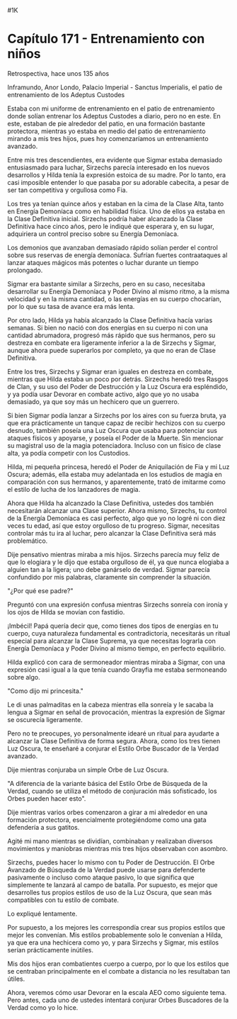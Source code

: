 
#1K 

# Capítulo 171 - Entrenamiento con niños


Retrospectiva, hace unos 135 años

Inframundo, Anor Londo, Palacio Imperial - Sanctus Imperialis, el patio de entrenamiento de los Adeptus Custodes

Estaba con mi uniforme de entrenamiento en el patio de entrenamiento donde solían entrenar los Adeptus Custodes a diario, pero no en este. En este, estaban de pie alrededor del patio, en una formación bastante protectora, mientras yo estaba en medio del patio de entrenamiento mirando a mis tres hijos, pues hoy comenzaríamos un entrenamiento avanzado.

Entre mis tres descendientes, era evidente que Sigmar estaba demasiado entusiasmado para luchar, Sirzechs parecía interesado en los nuevos desarrollos y Hilda tenía la expresión estoica de su madre. Por lo tanto, era casi imposible entender lo que pasaba por su adorable cabecita, a pesar de ser tan competitiva y orgullosa como Fia.

Los tres ya tenían quince años y estaban en la cima de la Clase Alta, tanto en Energía Demoníaca como en habilidad física. Uno de ellos ya estaba en la Clase Definitiva inicial. Sirzechs podría haber alcanzado la Clase Definitiva hace cinco años, pero le indiqué que esperara y, en su lugar, adquiriera un control preciso sobre su Energía Demoníaca.

Los demonios que avanzaban demasiado rápido solían perder el control sobre sus reservas de energía demoníaca. Sufrían fuertes contraataques al lanzar ataques mágicos más potentes o luchar durante un tiempo prolongado.

Sigmar era bastante similar a Sirzechs, pero en su caso, necesitaba desarrollar su Energía Demoníaca y Poder Divino al mismo ritmo, a la misma velocidad y en la misma cantidad, o las energías en su cuerpo chocarían, por lo que su tasa de avance era más lenta.

Por otro lado, Hilda ya había alcanzado la Clase Definitiva hacía varias semanas. Si bien no nació con dos energías en su cuerpo ni con una cantidad abrumadora, progresó más rápido que sus hermanos, pero su destreza en combate era ligeramente inferior a la de Sirzechs y Sigmar, aunque ahora puede superarlos por completo, ya que no eran de Clase Definitiva.

Entre los tres, Sirzechs y Sigmar eran iguales en destreza en combate, mientras que Hilda estaba un poco por detrás. Sirzechs heredó tres Rasgos de Clan, y su uso del Poder de Destrucción y la Luz Oscura era espléndido, y ya podía usar Devorar en combate activo, algo que yo no usaba demasiado, ya que soy más un hechicero que un guerrero.

Si bien Sigmar podía lanzar a Sirzechs por los aires con su fuerza bruta, ya que era prácticamente un tanque capaz de recibir hechizos con su cuerpo desnudo, también poseía una Luz Oscura que usaba para potenciar sus ataques físicos y apoyarse, y poseía el Poder de la Muerte. Sin mencionar su magistral uso de la magia potenciadora. Incluso con un físico de clase alta, ya podía competir con los Custodios.

Hilda, mi pequeña princesa, heredó el Poder de Aniquilación de Fia y mi Luz Oscura; además, ella estaba muy adelantada en los estudios de magia en comparación con sus hermanos, y aparentemente, trató de imitarme como el estilo de lucha de los lanzadores de magia.

Ahora que Hilda ha alcanzado la Clase Definitiva, ustedes dos también necesitarán alcanzar una Clase superior. Ahora mismo, Sirzechs, tu control de la Energía Demoníaca es casi perfecto, algo que yo no logré ni con diez veces tu edad, así que estoy orgulloso de tu progreso. Sigmar, necesitas controlar más tu ira al luchar, pero alcanzar la Clase Definitiva será más problemático.

Dije pensativo mientras miraba a mis hijos. Sirzechs parecía muy feliz de que lo elogiara y le dijo que estaba orgulloso de él, ya que nunca elogiaba a alguien tan a la ligera; uno debe ganárselo de verdad. Sigmar parecía confundido por mis palabras, claramente sin comprender la situación.

"¿Por qué ese padre?"

Preguntó con una expresión confusa mientras Sirzechs sonreía con ironía y los ojos de Hilda se movían con fastidio.

¡Imbécil! Papá quería decir que, como tienes dos tipos de energías en tu cuerpo, cuya naturaleza fundamental es contradictoria, necesitarás un ritual especial para alcanzar la Clase Suprema, ya que necesitas lograrla con Energía Demoníaca y Poder Divino al mismo tiempo, en perfecto equilibrio.

Hilda explicó con cara de sermoneador mientras miraba a Sigmar, con una expresión casi igual a la que tenía cuando Grayfia me estaba sermoneando sobre algo.

"Como dijo mi princesita."

Le di unas palmaditas en la cabeza mientras ella sonreía y le sacaba la lengua a Sigmar en señal de provocación, mientras la expresión de Sigmar se oscurecía ligeramente.

Pero no te preocupes, yo personalmente idearé un ritual para ayudarte a alcanzar la Clase Definitiva de forma segura. Ahora, como los tres tienen Luz Oscura, te enseñaré a conjurar el Estilo Orbe Buscador de la Verdad avanzado.

Dije mientras conjuraba un simple Orbe de Luz Oscura.

"A diferencia de la variante básica del Estilo Orbe de Búsqueda de la Verdad, cuando se utiliza el método de conjuración más sofisticado, los Orbes pueden hacer esto".

Dije mientras varios orbes comenzaron a girar a mi alrededor en una formación protectora, esencialmente protegiéndome como una gata defendería a sus gatitos.

Agité mi mano mientras se dividían, combinaban y realizaban diversos movimientos y maniobras mientras mis tres hijos observaban con asombro.

Sirzechs, puedes hacer lo mismo con tu Poder de Destrucción. El Orbe Avanzado de Búsqueda de la Verdad puede usarse para defenderte pasivamente o incluso como ataque pasivo, lo que significa que simplemente te lanzará al campo de batalla. Por supuesto, es mejor que desarrolles tus propios estilos de uso de la Luz Oscura, que sean más compatibles con tu estilo de combate.

Lo expliqué lentamente.

Por supuesto, a los mejores les correspondía crear sus propios estilos que mejor les convenían. Mis estilos probablemente solo le convenían a Hilda, ya que era una hechicera como yo, y para Sirzechs y Sigmar, mis estilos serían prácticamente inútiles.

Mis dos hijos eran combatientes cuerpo a cuerpo, por lo que los estilos que se centraban principalmente en el combate a distancia no les resultaban tan útiles.

Ahora, veremos cómo usar Devorar en la escala AEO como siguiente tema. Pero antes, cada uno de ustedes intentará conjurar Orbes Buscadores de la Verdad como yo lo hice.